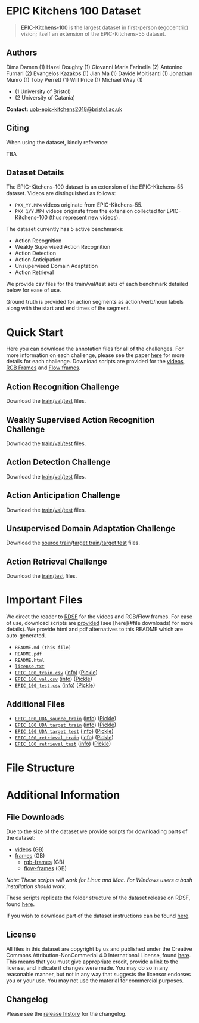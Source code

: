 # EPIC Kitchens 100 Dataset

<!-- start badges -->

<!-- wnd badges -->

> [EPIC-Kitchens-100](https://epic-kitchens.github.io/) is the largest dataset in first-person (egocentric) vision; itself an extension of the EPIC-Kitchens-55 dataset.

## Authors
Dima Damen (1)
Hazel Doughty (1)
Giovanni Maria Farinella (2)
Antonino Furnari (2)
Evangelos Kazakos (1)
Jian Ma (1)
Davide Moltisanti (1)
Jonathan Munro (1)
Toby Perrett (1)
Will Price (1)
Michael Wray (1)

* (1 University of Bristol)
* (2 University of Catania)

**Contact:** [uob-epic-kitchens2018@bristol.ac.uk](mailto:uob-epic-kitchens2018@bristol.ac.uk)

## Citing
When using the dataset, kindly reference:

TBA

## Dataset Details
The EPIC-Kitchens-100 dataset is an extension of the EPIC-Kitchens-55 dataset. Videos are distinguished as follows:

* `PXX_YY.MP4` videos originate from EPIC-Kitchens-55.
* `PXX_1YY.MP4` videos originate from the extension collected for EPIC-Kitchens-100 (thus represent new videos).


The dataset currently has 5 active benchmarks:

* Action Recognition
* Weakly Supervised Action Recognition
* Action Detection
* Action Anticipation
* Unsupervised Domain Adaptation
* Action Retrieval

We provide csv files for the train/val/test sets of each benchmark detailed below for ease of use.

Ground truth is provided for action segments as action/verb/noun labels along with the start and end times of the segment.


# Quick Start

Here you can download the annotation files for all of the challenges. For more information on each challenge, please see the paper [here]() for more details for each challenge.
Download scripts are provided for the [videos](), [RGB Frames]() and [Flow frames]().

## Action Recognition Challenge
Download the [train]()/[val]()/[test]() files.

## Weakly Supervised Action Recognition Challenge
Download the [train]()/[val]()/[test]() files.

## Action Detection Challenge
Download the [train]()/[val]()/[test]() files.

## Action Anticipation Challenge
Download the [train]()/[val]()/[test]() files.

## Unsupervised Domain Adaptation Challenge
Download the [source train]()/[target train]()/[target test]() files.

## Action Retrieval Challenge
Download the [train]()/[test]() files.


# Important Files

We direct the reader to [RDSF]() for the videos and RGB/Flow frames. For ease of use, download scripts are [provided]() (see [here](#file downloads) for more details).
We provide html and pdf alternatives to this README which are auto-generated.

* `README.md (this file)`
* `README.pdf`
* `README.html`
* [`license.txt`](#license)
* [`EPIC_100_train.csv`](EPIC_100_train.csv) ([info](#epic_100_traincsv)) ([Pickle](EPIC_100_train.pkl))
* [`EPIC_100_val.csv`](EPIC_100_val.csv) ([info](#epic_100_valcsv)) ([Pickle](EPIC_100_val.pkl))
* [`EPIC_100_test.csv`](EPIC_100_test.csv) ([info](#epic_100_testcsv)) ([Pickle](EPIC_100_test.pkl))

## Additional Files

* [`EPIC_100_UDA_source_train`](EPIC_100_UDA_source_train.csv) ([info](#epic_100_UDA_source_traincsv)) ([Pickle](epic_100_source_train.pkl))
* [`EPIC_100_UDA_target_train`](EPIC_100_UDA_target_train.csv) ([info](#epic_100_UDA_target_traincsv)) ([Pickle](epic_100_target_train.pkl))
* [`EPIC_100_UDA_target_test`](EPIC_100_UDA_target_test.csv) ([info](#epic_100_UDA_target_testcsv)) ([Pickle](epic_100_target_test.pkl))
* [`EPIC_100_retrieval_train`](EPIC_100_retrieval_train.csv) ([info](#epic_100_retrieval_traincsv)) ([Pickle](epic_100_retrieval_train.pkl))
* [`EPIC_100_retrieval_test`](EPIC_100_retrieval_test.csv) ([info](#epic_100_retrieval_testcsv)) ([Pickle](epic_100_retrieval_test.pkl))

# File Structure

<!-- TODO fill in file structure! -->

# Additional Information

## File Downloads

Due to the size of the dataset we provide scripts for downloading parts of the dataset:

* [videos]() (GB)
* [frames]() (GB)
  * [rgb-frames]() (GB)
  * [flow-frames]() (GB)

*Note: These scripts will work for Linux and Mac. For Windows users a bash 
installation should work.*

These scripts replicate the folder structure of the dataset release on RDSF, found 
[here]().

If you wish to download part of the dataset instructions can be found
[here]().

## License
All files in this dataset are copyright by us and published under the 
Creative Commons Attribution-NonCommerial 4.0 International License, found 
[here](https://creativecommons.org/licenses/by-nc/4.0/).
This means that you must give appropriate credit, provide a link to the license,
and indicate if changes were made. You may do so in any reasonable manner,
but not in any way that suggests the licensor endorses you or your use. You
may not use the material for commercial purposes.

## Changelog
Please see the [release history]() for the changelog.
